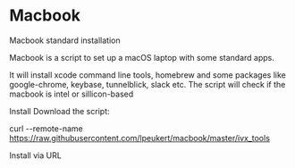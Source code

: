 # Macbook
Macbook standard installation

Macbook is a script to set up a macOS laptop with some standard apps.

It will install xcode command line tools, homebrew and some packages like google-chrome, keybase, tunnelblick, slack etc.
The script will check if the macbook is intel or sillicon-based

Install
Download the script:

curl --remote-name https://raw.githubusercontent.com/lpeukert/macbook/master/ivx_tools

Install via URL
